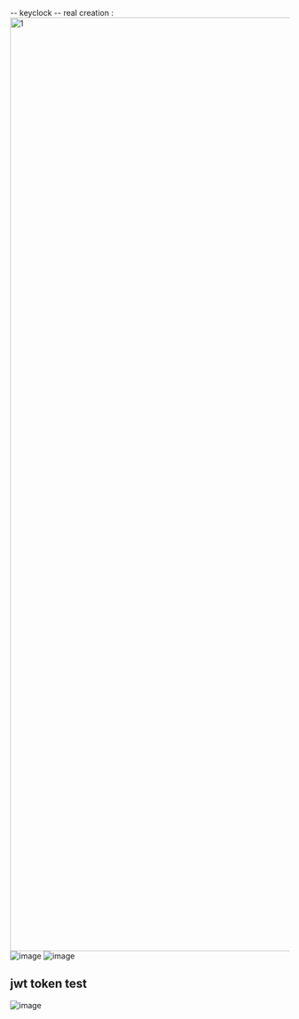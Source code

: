-- keyclock --
real creation :
<img width="1680" alt="1" src="https://github.com/karamyf/spring-angular-thymeleaf-springsecurity/assets/91606912/6d504068-b37b-42b2-af62-6773fb7a1c0b">
![image](https://github.com/karamyf/spring-angular-thymeleaf-springsecurity/assets/91606912/7814d321-1b7e-4d7b-9039-fc208367a613)
![image](https://github.com/karamyf/spring-angular-thymeleaf-springsecurity/assets/91606912/ce97dcd6-ea6e-4143-94d0-00b0b9e06dbe)

## jwt token test

![image](https://github.com/karamyf/spring-angular-thymeleaf-springsecurity/assets/91606912/4e096723-0663-4698-9f22-deb4a376d2ac)


